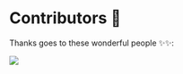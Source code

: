# Contributors 🌟

Thanks goes to these wonderful people ✨✨:

<a href="https://github.com/Learn-For-Cause/CoHost-Portal/graphs/contributors">
  <img src="https://contrib.rocks/image?repo=Learn-For-Cause/CoHost-Portal" />
</a>
